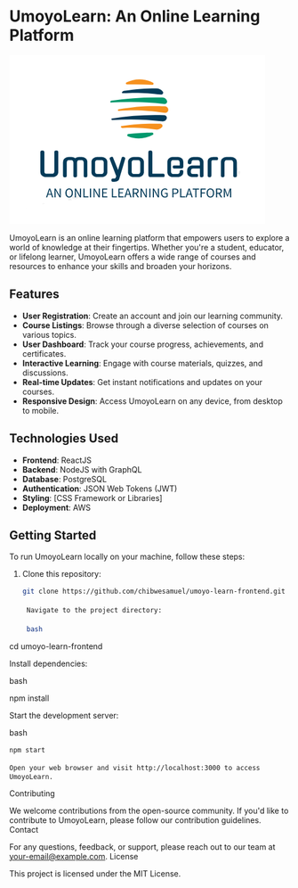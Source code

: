 # UmoyoLearn: An Online Learning Platform

![UmoyoLearn Logo](UmoyoLearn.png)

UmoyoLearn is an online learning platform that empowers users to explore a world of knowledge at their fingertips. Whether you're a student, educator, or lifelong learner, UmoyoLearn offers a wide range of courses and resources to enhance your skills and broaden your horizons.

## Features

- **User Registration**: Create an account and join our learning community.
- **Course Listings**: Browse through a diverse selection of courses on various topics.
- **User Dashboard**: Track your course progress, achievements, and certificates.
- **Interactive Learning**: Engage with course materials, quizzes, and discussions.
- **Real-time Updates**: Get instant notifications and updates on your courses.
- **Responsive Design**: Access UmoyoLearn on any device, from desktop to mobile.

## Technologies Used

- **Frontend**: ReactJS
- **Backend**: NodeJS with GraphQL
- **Database**: PostgreSQL
- **Authentication**: JSON Web Tokens (JWT)
- **Styling**: [CSS Framework or Libraries]
- **Deployment**: AWS

## Getting Started

To run UmoyoLearn locally on your machine, follow these steps:

1. Clone this repository:
   ```bash
   git clone https://github.com/chibwesamuel/umoyo-learn-frontend.git

    Navigate to the project directory:

    bash

cd umoyo-learn-frontend

Install dependencies:

bash

npm install

Start the development server:

bash

    npm start

    Open your web browser and visit http://localhost:3000 to access UmoyoLearn.

Contributing

We welcome contributions from the open-source community. If you'd like to contribute to UmoyoLearn, please follow our contribution guidelines.
Contact

For any questions, feedback, or support, please reach out to our team at your-email@example.com.
License

This project is licensed under the MIT License.
